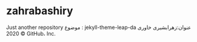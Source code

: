 # zahrabashiry
Just another repository
موضوع : jekyll-theme-leap-da
عنوان:زهرابشیری خاوری
© 2020 GitHub، Inc.
